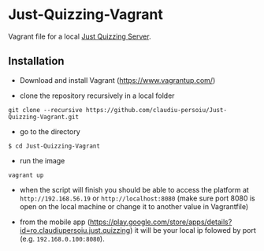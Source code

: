 # Just-Quizzing-Vagrant
Vagrant file for a local [Just Quizzing Server](https://github.com/claudiu-persoiu/Just-Quizzing-Server).

## Installation
- Download and install Vagrant (https://www.vagrantup.com/)

- clone the repository recursively in a local folder

`git clone --recursive https://github.com/claudiu-persoiu/Just-Quizzing-Vagrant.git`

- go to the directory

`$ cd Just-Quizzing-Vagrant`

- run the image

`vagrant up`

- when the script will finish you should be able to access the platform at `http://192.168.56.19` or `http://localhost:8080` (make sure port 8080 is open on the local machine or change it to another value in Vagrantfile)

- from the mobile app (https://play.google.com/store/apps/details?id=ro.claudiupersoiu.just.quizzing) it will be your local ip folowed by port (e.g. `192.168.0.100:8080`).
